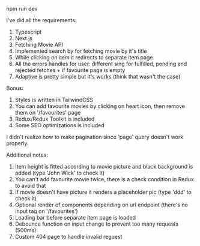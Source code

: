 npm run dev

I've did all the requirements:

1. Typescript
2. Next.js
3. Fetching Movie API
4. Implemented search by for fetching movie by it's title
5. While clicking on item it redirects to separate item page
6. All the errors handles for user: different sing for fulfilled, pending and rejected fetches + if favourite page is empty
7. Adaptive is pretty simple but it's works (think that wasn't the case)

Bonus:

1. Styles is written in TailwindCSS
2. You can add favourite movies by clicking on heart icon, then remove them on '/favourites' page
3. Redux/Redux Toolkit is included
4. Some SEO optimizations is included

I didn't realize how to make pagination since 'page' query doesn't work properly.

Additional notes:

1. Item height is fitted according to movie picture and black background is added (type 'John Wick' to check it)
2. You can't add favourite movie twice, there is a check condition in Redux to avoid that
3. If movie doesn't have picture it renders a placeholder pic (type 'ddd' to check it)
4. Optional render of components depending on url endpoint (there's no input tag on '/favourites')
5. Loading bar before separate item page is loaded
6. Debounce function on input change to prevent too many requests (500ms)
7. Custom 404 page to handle invalid reguest

